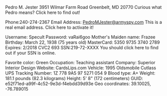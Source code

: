 Pedro M. Jester
3951 Wilmar Farm Road
Greenbelt, MD 20770
Curious what Pedro means? Click here to find out!

Phone:240-274-2367
Email Address: PedroMJester@armyspy.com
This is a real email address. Click here to activate it!

Username: Specult
Password: vaRai6goo
Mother's Maiden name: Frazee
Birthday: March 22, 1938 (75 years old)
MasterCard: 5350 9735 3740 2789
Expires: 2/2018
CVC2 693
SSN:219-72-XXXX
You should click here to find out if your SSN is online.

Favorite color: Green
Occupation: Teaching assistant
Company: Superior Interior Design
Website: CardsLips.com
Vehicle: 1995 Oldsmobile Cutlass
UPS Tracking Number: 1Z 778 9A5 97 5271 054 9
Blood type: A+
Weight: 181.1 pounds (82.3 kilograms)
Height: 5' 8" (172 centimeters)
GUID: e52f71ed-a99f-4c52-9e3d-f4ebdd39d93e
Geo coordinates: 39.10025, -76.789015